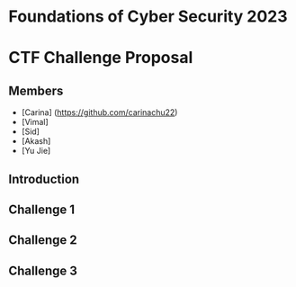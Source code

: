 # Foundations of Cyber Security 2023 
# CTF Challenge Proposal 
## Members
- [Carina] (https://github.com/carinachu22)
- [Vimal]
- [Sid]
- [Akash]
- [Yu Jie]

## Introduction 

## Challenge 1

## Challenge 2

## Challenge 3 
